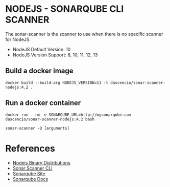# NODEJS - SONARQUBE CLI SCANNER

The sonar-scanner is the scanner to use when there is no specific scanner for NodeJS.

* NodeJS Default Version: 10
* NodeJS Version Support: 8, 10, 11, 12, 13

## Build a docker image

```
docker build --build-arg NODEJS_VERSION=11 -t dascencio/sonar-scanner-nodejs:4.2 .
```

## Run a docker container

```
docker run --rm -e SONARQUBE_URL=http://mysonarqube.com dascencio/sonar-scanner-nodejs:4.2 bash

sonar-scanner -D [arguments]
```

# References

* [Nodejs Binary Distributions](https://github.com/nodesource/distributions/blob/master/README.md)
* [Sonar Scanner CLI](https://github.com/dascenciohz/sonar-scanner)
* [Sonarqube Site](https://www.sonarqube.org/)
* [Sonarqube Docs](https://docs.sonarqube.org/latest/)
